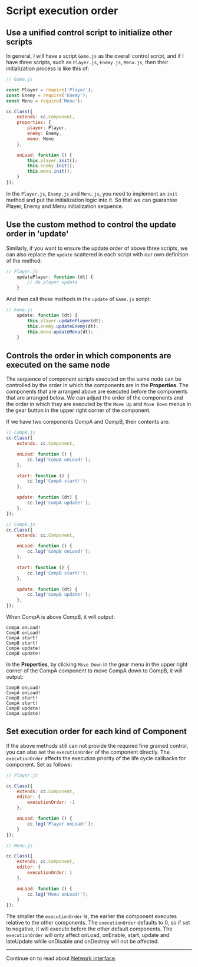 # Script execution order

## Use a unified control script to initialize other scripts

In general, I will have a script `Game.js` as the overall control script, and if I have three scripts, such as `Player.js`, `Enemy.js`, `Menu.js`, then their initialization process is like this of:

```js
// Game.js

const Player = require('Player');
const Enemy = require('Enemy');
const Menu = require('Menu');

cc.Class({
    extends: cc.Component,
    properties: {
        player: Player,
        enemy: Enemy,
        menu: Menu
    },

    onLoad: function () {
        this.player.init();
        this.enemy.init();
        this.menu.init();
    }
});
```

In the `Player.js`, `Enemy.js` and `Menu.js`, you need to implement an `init` method and put the initialization logic into it. So that we can guarantee Player, Enemy and Menu initialization sequence.

## Use the custom method to control the update order in 'update'

Similarly, if you want to ensure the update order of above three scripts, we can also replace the `update` scattered in each script with our own definition of the method:

```js
// Player.js
    updatePlayer: function (dt) {
        // do player update
    }
```

And then call these methods in the `update` of `Game.js` script:

```js
// Game.js
    update: function (dt) {
        this.player.updatePlayer(dt);
        this.enemy.updateEnemy(dt);
        this.menu.updateMenu(dt);
    }
```

## Controls the order in which components are executed on the same node

The sequence of component scripts executed on the same node can be controlled by the order in which the components are in the **Properties**. The components that are arranged above are executed before the components that are arranged below. We can adjust the order of the components and the order in which they are executed by the `Move Up` and `Move Down` menus in the gear button in the upper right corner of the component.

If we have two components CompA and CompB, their contents are:

```js
// CompA.js
cc.Class({
    extends: cc.Component,

    onLoad: function () {
        cc.log('CompA onLoad!');
    },

    start: function () {
        cc.log('CompA start!');
    },

    update: function (dt) {
        cc.log('CompA update!');
    },
});

// CompB.js
cc.Class({
    extends: cc.Component,

    onLoad: function () {
        cc.log('CompB onLoad!');
    },

    start: function () {
        cc.log('CompB start!');
    },

    update: function (dt) {
        cc.log('CompB update!');
    },
});
```

When CompA is above CompB, it will output:

```
CompA onLoad!
CompB onLoad!
CompA start!
CompB start!
CompA update!
CompB update!
```

In the **Properties**, by clicking `Move Down` in the gear menu in the upper right corner of the CompA component to move CompA down to CompB, it will output:

```
CompB onLoad!
CompA onLoad!
CompB start!
CompA start!
CompB update!
CompA update!
```

## Set execution order for each kind of Component

If the above methods still can not provide the required fine grained control, you can also set the `executionOrder` of the component directly. The `executionOrder` affects the execution priority of the life cycle callbacks for component. Set as follows:

```js
// Player.js

cc.Class({
    extends: cc.Component,
    editor: {
        executionOrder: -1
    },

    onLoad: function () {
        cc.log('Player onLoad!');
    }
});
```

```js
// Menu.js

cc.Class({
    extends: cc.Component,
    editor: {
        executionOrder: 1
    },

    onLoad: function () {
        cc.log('Menu onLoad!');
    }
});
```

The smaller the `executionOrder` is, the earlier the component executes relative to the other components. The `executionOrder` defaults to 0, so if set to negative, it will execute before the other default components.
The `executionOrder` will only affect onLoad, onEnable, start, update and lateUpdate while onDisable and onDestroy will not be affected.

---

Continue on to read about [Network interface](network.md).
